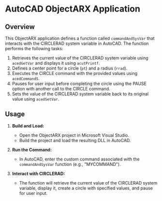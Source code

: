 # AutoCAD ObjectARX Application

## Overview

This ObjectARX application defines a function called `commandAndSysVar` that interacts with the CIRCLERAD system variable in AutoCAD. The function performs the following tasks:

1. Retrieves the current value of the CIRCLERAD system variable using `acedGetVar` and displays it using `acutPrintf`.
2. Defines a center point for a circle (`pt`) and a radius (`rrad`).
3. Executes the CIRCLE command with the provided values using `acedCommandS`.
4. Pauses for user input before completing the circle using the PAUSE option with another call to the CIRCLE command.
5. Sets the value of the CIRCLERAD system variable back to its original value using `acedSetVar`.

## Usage

1. **Build and Load:**
   - Open the ObjectARX project in Microsoft Visual Studio.
   - Build the project and load the resulting DLL in AutoCAD.

2. **Run the Command:**
   - In AutoCAD, enter the custom command associated with the `commandAndSysVar` function (e.g., "MYCOMMAND").

3. **Interact with CIRCLERAD:**
   - The function will retrieve the current value of the CIRCLERAD system variable, display it, create a circle with specified values, and pause for user input.
